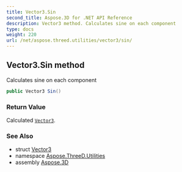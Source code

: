 ```yaml
---
title: Vector3.Sin
second_title: Aspose.3D for .NET API Reference
description: Vector3 method. Calculates sine on each component
type: docs
weight: 220
url: /net/aspose.threed.utilities/vector3/sin/
---
```

## Vector3.Sin method

Calculates sine on each component

```csharp
public Vector3 Sin()
```

### Return Value

Calculated [`Vector3`](../).

### See Also

* struct [Vector3](../)
* namespace [Aspose.ThreeD.Utilities](../../vector3/)
* assembly [Aspose.3D](../../../)


